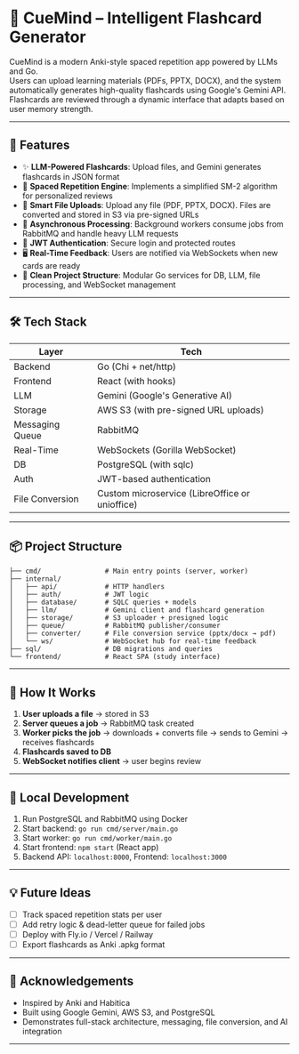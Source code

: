 # 🧠 CueMind – Intelligent Flashcard Generator

CueMind is a modern Anki-style spaced repetition app powered by LLMs and Go.  
Users can upload learning materials (PDFs, PPTX, DOCX), and the system automatically generates high-quality flashcards using Google's Gemini API. Flashcards are reviewed through a dynamic interface that adapts based on user memory strength.

---

## 🚀 Features

- ✨ **LLM-Powered Flashcards**: Upload files, and Gemini generates flashcards in JSON format
- 🔁 **Spaced Repetition Engine**: Implements a simplified SM-2 algorithm for personalized reviews
- 📁 **Smart File Uploads**: Upload any file (PDF, PPTX, DOCX). Files are converted and stored in S3 via pre-signed URLs
- 🧵 **Asynchronous Processing**: Background workers consume jobs from RabbitMQ and handle heavy LLM requests
- 🔐 **JWT Authentication**: Secure login and protected routes
- 🖥️ **Real-Time Feedback**: Users are notified via WebSockets when new cards are ready
- 🌱 **Clean Project Structure**: Modular Go services for DB, LLM, file processing, and WebSocket management

---

## 🛠 Tech Stack

| Layer          | Tech                                         |
|----------------|----------------------------------------------|
| Backend        | Go (Chi + net/http)                          |
| Frontend       | React (with hooks)                           |
| LLM            | Gemini (Google's Generative AI)              |
| Storage        | AWS S3 (with pre-signed URL uploads)         |
| Messaging Queue| RabbitMQ                                     |
| Real-Time      | WebSockets (Gorilla WebSocket)               |
| DB             | PostgreSQL (with sqlc)                       |
| Auth           | JWT-based authentication                     |
| File Conversion| Custom microservice (LibreOffice or unioffice) |

---

## 📦 Project Structure

```
├── cmd/                # Main entry points (server, worker)
├── internal/
│   ├── api/            # HTTP handlers
│   ├── auth/           # JWT logic
│   ├── database/       # SQLC queries + models
│   ├── llm/            # Gemini client and flashcard generation
│   ├── storage/        # S3 uploader + presigned logic
│   ├── queue/          # RabbitMQ publisher/consumer
│   ├── converter/      # File conversion service (pptx/docx → pdf)
│   └── ws/             # WebSocket hub for real-time feedback
├── sql/                # DB migrations and queries
└── frontend/           # React SPA (study interface)
```

---

## 🔁 How It Works

1. **User uploads a file** → stored in S3
2. **Server queues a job** → RabbitMQ task created
3. **Worker picks the job** → downloads + converts file → sends to Gemini → receives flashcards
4. **Flashcards saved to DB**
5. **WebSocket notifies client** → user begins review

---

## 🧪 Local Development

1. Run PostgreSQL and RabbitMQ using Docker
2. Start backend: `go run cmd/server/main.go`
3. Start worker: `go run cmd/worker/main.go`
4. Start frontend: `npm start` (React app)
5. Backend API: `localhost:8000`, Frontend: `localhost:3000`

---

## 💡 Future Ideas

- [ ] Track spaced repetition stats per user
- [ ] Add retry logic & dead-letter queue for failed jobs
- [ ] Deploy with Fly.io / Vercel / Railway
- [ ] Export flashcards as Anki .apkg format

---

## 🙌 Acknowledgements

- Inspired by Anki and Habitica
- Built using Google Gemini, AWS S3, and PostgreSQL
- Demonstrates full-stack architecture, messaging, file conversion, and AI integration

---